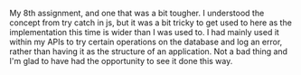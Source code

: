 My 8th assignment, and one that was a bit tougher. I understood the concept from try catch in js, but it was a bit tricky to get used to here as the implementation this time is wider than I was used to. I had mainly used it within my APIs to try certain operations on the database and log an error, rather than having it as the structure of an application. Not a bad thing and I'm glad to have had the opportunity to see it done this way.